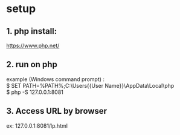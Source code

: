 # setup
## 1. php install:  
https://www.php.net/

## 2. run on php
example (Windows command prompt) :  
$ SET PATH=%PATH%;C:\Users\{{User Name}}\AppData\Local\php  
$ php -S 127.0.0.1:8081  

## 3. Access URL  by browser
ex: 127.0.0.1:8081/lp.html
